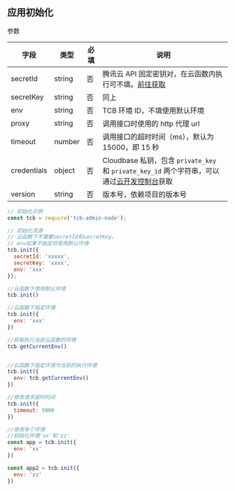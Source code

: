 ## 应用初始化

参数

 字段       |  类型   | 必填 | 说明
---------- | ------ | ---- | ------------
secretId   | string | 否   | 腾讯云 API 固定密钥对，在云函数内执行可不填。[前往获取](https://console.cloud.tencent.com/cam/capi)
secretKey  | string | 否   | 同上
env        | string | 否   | TCB 环境 ID，不填使用默认环境
proxy      | string | 否   | 调用接口时使用的 http 代理 url
timeout    | number | 否   | 调用接口的超时时间（ms），默认为 15000，即 15 秒
credentials| object | 否   | Cloudbase 私钥，包含 `private_key` 和 `private_key_id` 两个字符串，可以通过[云开发控制台](https://console.cloud.tencent.com/tcb)获取
version    | string | 否   | 版本号，依赖项目的版本号

```javascript
// 初始化示例
const tcb = require('tcb-admin-node');

// 初始化资源
// 云函数下不需要secretId和secretKey。
// env如果不指定将使用默认环境
tcb.init({
  secretId: 'xxxxx',
  secretKey: 'xxxx',
  env: 'xxx'
});

//云函数下使用默认环境
tcb.init()

//云函数下指定环境
tcb.init({
  env: 'xxx'
})

//获取执行当前云函数的环境
tcb.getCurrentEnv()


//云函数下指定环境为当前的执行环境
tcb.init({
  env: tcb.getCurrentEnv()
})

//修改请求超时时间
tcb.init({
  timeout: 5000
})

//使用多个环境
//初始化环境'xx'和'zz'
const app = tcb.init({
  env: 'xx'
})

const app2 = tcb.init({
  env: 'zz'
})
```
